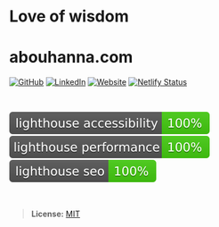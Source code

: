 
# Love of wisdom
# abouhanna.com

[![GitHub](https://img.shields.io/badge/GitHub-kevinabouhanna-0366d6.svg)](https://github.com/kevinabouhanna) [![LinkedIn](https://img.shields.io/badge/LinkedIn-@kevinabouhanna-1DA1F2.svg)](https://www.linkedin.com/in/kevinabouhanna/) [![Website](https://img.shields.io/badge/Website-abouhanna.com-4B86AF.svg)](https://abouhanna.com) [![Netlify Status](https://api.netlify.com/api/v1/badges/fd7c431a-df07-42f2-8a32-94336a203579/deploy-status)](https://app.netlify.com/sites/abouhanna/deploys)

<br/>

![Lighthouse Accessibility](public/assets/accessibility.svg)
![Lighthouse Performance](public/assets/performance.svg)
![Lighthouse SEO](public/assets/seo.svg)

<br/>

> **License:** [MIT](https://github.com/kevinabouhanna/abouhanna/blob/main/LICENSE.txt)
